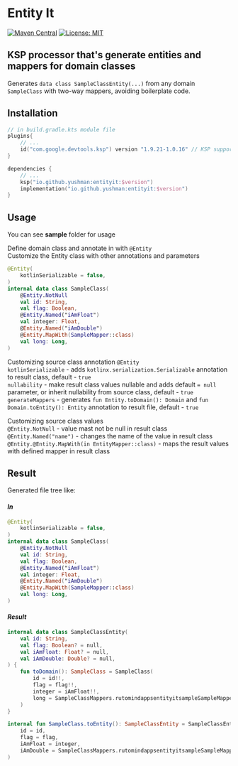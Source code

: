 # Entity It
[![Maven Central](https://img.shields.io/maven-central/v/io.github.yushman/entityit)](https://repo1.maven.org/maven2/io/github/yushman/entityit/)
[![License: MIT](https://img.shields.io/badge/License-MIT-yellow.svg)](https://opensource.org/licenses/MIT)
## KSP processor that's generate entities and mappers for domain classes

Generates `data class SampleClassEntity(...)` from any domain `SampleClass` with two-way mappers, avoiding boilerplate
code.  

## Installation

```kotlin
// in build.gradle.kts module file
plugins{
    // ...
    id("com.google.devtools.ksp") version "1.9.21-1.0.16" // KSP support, version = kotlin plugin version
}

dependencies {
    // ...
    ksp("io.github.yushman:entityit:$version")
    implementation("io.github.yushman:entityit:$version")
}
```

## Usage

You can see **sample** folder for usage

Define domain class and annotate in with `@Entity`  
Customize the Entity class with other annotations and parameters

```kotlin
@Entity(
    kotlinSerializable = false,
)
internal data class SampleClass(
    @Entity.NotNull
    val id: String,
    val flag: Boolean,
    @Entity.Named("iAmFloat")
    val integer: Float,
    @Entity.Named("iAmDouble")
    @Entity.MapWith(SampleMapper::class)
    val long: Long,
)
```

Customizing source class annotation `@Entity`  
`kotlinSerializable` - adds `kotlinx.serialization.Serializable` annotation to result class, default - `true`  
`nullability` - make result class values nullable and adds default `= null` parameter, or inherit nullability from source class, default - `true`  
`generateMappers` - generates `fun Entity.toDomain(): Domain` and `fun Domain.toEntity(): Entity` annotation to result
file, default - `true`  

Customizing source class values  
`@Entity.NotNull` - value mast not be null in result class  
`@Entity.Named("name")` - changes the name of the value in result class  
`@Entity.@Entity.MapWith(in EntityMapper::class)` - maps the result values with defined mapper in result class  

## Result

Generated file tree like:

#### *In*

```kotlin
@Entity(
    kotlinSerializable = false,
)
internal data class SampleClass(
    @Entity.NotNull
    val id: String,
    val flag: Boolean,
    @Entity.Named("iAmFloat")
    val integer: Float,
    @Entity.Named("iAmDouble")
    @Entity.MapWith(SampleMapper::class)
    val long: Long,
)
```

#### *Result*

```kotlin
internal data class SampleClassEntity(
    val id: String,
    val flag: Boolean? = null,
    val iAmFloat: Float? = null,
    val iAmDouble: Double? = null,
) {
    fun toDomain(): SampleClass = SampleClass(
        id = id!!,
        flag = flag!!,
        integer = iAmFloat!!,
        long = SampleClassMappers.rutomindappsentityitsampleSampleMapper.mapEntityToDomain(iAmDouble!!),
    )
}

internal fun SampleClass.toEntity(): SampleClassEntity = SampleClassEntity(
    id = id,
    flag = flag,
    iAmFloat = integer,
    iAmDouble = SampleClassMappers.rutomindappsentityitsampleSampleMapper.mapDomainToEntity(long),
)
```
